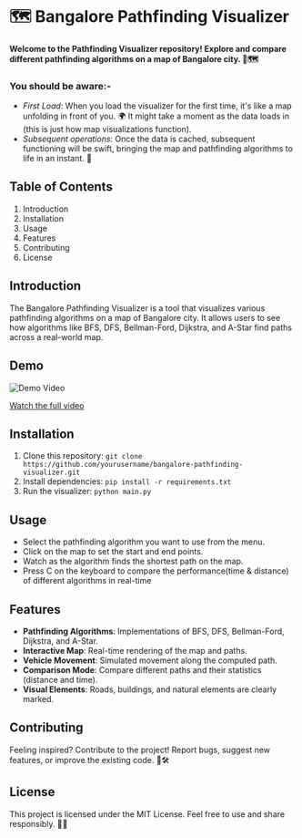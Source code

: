 # 🗺️ Bangalore Pathfinding Visualizer

#### Welcome to the Pathfinding Visualizer repository! Explore and compare different pathfinding algorithms on a map of Bangalore city. 🌟🗺️

### **You should be aware:-** 
- *First Load*: When you load the visualizer for the first time, it's like a map unfolding in front of you. 🌍 It might take a moment as the data loads in (this is just how map visualizations function).
- *Subsequent operations*: Once the data is cached, subsequent functioning will be swift, bringing the map and pathfinding algorithms to life in an instant. 🚀

## Table of Contents

1. Introduction
2. Installation
3. Usage
4. Features
5. Contributing
6. License

## Introduction

The Bangalore Pathfinding Visualizer is a tool that visualizes various pathfinding algorithms on a map of Bangalore city. It allows users to see how algorithms like BFS, DFS, Bellman-Ford, Dijkstra, and A-Star find paths across a real-world map.

## Demo
![Demo Video](outputGif.gif)

[Watch the full video](outputRecording.mp4)


## Installation

1. Clone this repository: `git clone https://github.com/yourusername/bangalore-pathfinding-visualizer.git`
2. Install dependencies: `pip install -r requirements.txt`
3. Run the visualizer: `python main.py`

## Usage

- Select the pathfinding algorithm you want to use from the menu.
- Click on the map to set the start and end points.
- Watch as the algorithm finds the shortest path on the map.
- Press C on the keyboard to compare the performance(time & distance) of different algorithms in real-time

## Features
- **Pathfinding Algorithms**: Implementations of BFS, DFS, Bellman-Ford, Dijkstra, and A-Star.
- **Interactive Map**: Real-time rendering of the map and paths.
- **Vehicle Movement**: Simulated movement along the computed path.
- **Comparison Mode**: Compare different paths and their statistics (distance and time).
- **Visual Elements**: Roads, buildings, and natural elements are clearly marked.

## Contributing

Feeling inspired? Contribute to the project! Report bugs, suggest new features, or improve the existing code. 🌟🛠️

## License

This project is licensed under the MIT License. Feel free to use and share responsibly. 📜🔗
